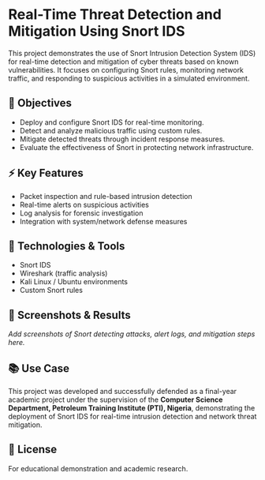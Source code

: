# Real-Time Threat Detection and Mitigation Using Snort IDS

This project demonstrates the use of Snort Intrusion Detection System (IDS) for real-time detection and mitigation of cyber threats based on known vulnerabilities. It focuses on configuring Snort rules, monitoring network traffic, and responding to suspicious activities in a simulated environment.

## 🎯 Objectives
- Deploy and configure Snort IDS for real-time monitoring.  
- Detect and analyze malicious traffic using custom rules.  
- Mitigate detected threats through incident response measures.  
- Evaluate the effectiveness of Snort in protecting network infrastructure.  

## ⚡ Key Features
- Packet inspection and rule-based intrusion detection  
- Real-time alerts on suspicious activities  
- Log analysis for forensic investigation  
- Integration with system/network defense measures  

## 🔧 Technologies & Tools
- Snort IDS  
- Wireshark (traffic analysis)  
- Kali Linux / Ubuntu environments  
- Custom Snort rules  

## 📸 Screenshots & Results
_Add screenshots of Snort detecting attacks, alert logs, and mitigation steps here._  

## 📚 Use Case
This project was developed and successfully defended as a final-year academic project under the supervision of the **Computer Science Department, Petroleum Training Institute (PTI), Nigeria**, demonstrating the deployment of Snort IDS for real-time intrusion detection and network threat mitigation.

## 📄 License
For educational demonstration and academic research.  
